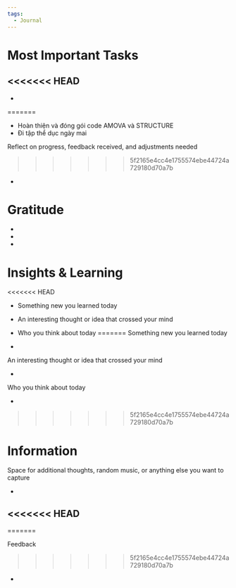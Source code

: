 ```yaml
---
tags:
  - Journal
---
```


# Most Important Tasks

<<<<<<< HEAD
- 
- 
=======
- Hoàn thiện và đóng gói code AMOVA và STRUCTURE
- Đi tập thể dục ngày mai

Reflect on progress, feedback received, and adjustments needed

>>>>>>> 5f2165e4cc4e1755574ebe44724a729180d70a7b
- 

# Gratitude

- 
- 
- 

# Insights & Learning

<<<<<<< HEAD
- Something new you learned today
- An interesting thought or idea that crossed your mind
- Who you think about today
=======
Something new you learned today

- 

An interesting thought or idea that crossed your mind

- 

Who you think about today

- 
>>>>>>> 5f2165e4cc4e1755574ebe44724a729180d70a7b

# Information

Space for additional thoughts, random music, or anything else you want to capture

- 
<<<<<<< HEAD
- 
=======

Feedback

>>>>>>> 5f2165e4cc4e1755574ebe44724a729180d70a7b
- 